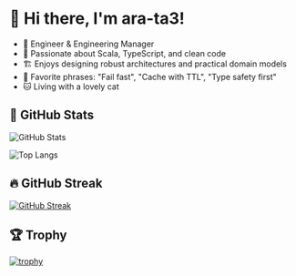 # 👋 Hi there, I'm ara-ta3!

- 🚀 Engineer & Engineering Manager
- 🧪 Passionate about Scala, TypeScript, and clean code
- 🏗️ Enjoys designing robust architectures and practical domain models
- 💬 Favorite phrases: "Fail fast", "Cache with TTL", "Type safety first"
- 🐱 Living with a lovely cat

## 🔧 GitHub Stats

![GitHub Stats](https://github-readme-stats.vercel.app/api?username=ara-ta3&show_icons=true&theme=tokyonight)

![Top Langs](https://github-readme-stats.vercel.app/api/top-langs/?username=ara-ta3&layout=compact&theme=tokyonight)

## 🔥 GitHub Streak

[![GitHub Streak](https://streak-stats.demolab.com/?user=ara-ta3&theme=tokyonight)](https://git.io/streak-stats)

## 🏆 Trophy

[![trophy](https://github-profile-trophy.vercel.app/?username=ara-ta3)](https://github.com/ryo-ma/github-profile-trophy)  

